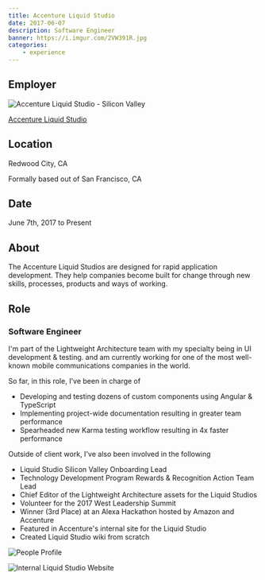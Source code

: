 ```yaml
---
title: Accenture Liquid Studio
date: 2017-06-07
description: Software Engineer
banner: https://i.imgur.com/2VW391R.jpg
categories:
    - experience
---
```


## Employer

![Accenture Liquid Studio - Silicon Valley](https://i.imgur.com/xgLGmTV.jpg)

<a title="Accenture Liquid Studio" href="//accenture.com/us-en/capability-rapid-application-development-studio" target="_blank" rel="noopener">Accenture Liquid Studio</a>

## Location

Redwood City, CA

Formally based out of San Francisco, CA

## Date

June 7th, 2017 to Present

## About

The Accenture Liquid Studios are designed for rapid application development. They help companies become built for change through new skills, processes, products and ways of working.

## Role

### Software Engineer

I'm part of the Lightweight Architecture team with my specialty being in UI development & testing. and am currently working for one of the most well-known mobile communications companies in the world.

So far, in this role, I've been in charge of

* Developing and testing dozens of custom components using Angular & TypeScript
* Implementing project-wide documentation resulting in greater team performance
* Spearheaded new Karma testing workflow resulting in 4x faster performance

Outside of client work, I've also been involved in the following

* Liquid Studio Silicon Valley Onboarding Lead
* Technology Development Program Rewards & Recognition Action Team Lead
* Chief Editor of the Lightweight Architecture assets for the Liquid Studios
* Volunteer for the 2017 West Leadership Summit
* Winner (3rd Place) at an Alexa Hackathon hosted by Amazon and Accenture
* Featured in Accenture's internal site for the Liquid Studio
* Created Liquid Studio wiki from scratch

![People Profile](https://i.imgur.com/2VW391R.jpg)

![Internal Liquid Studio Website](https://i.imgur.com/l3pUvUR.png)
